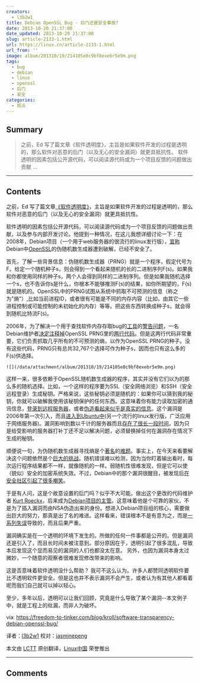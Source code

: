 ```yaml
---
creators:
  - l3b2w1
title: Debian OpenSSL Bug - 后门还是安全事故?
date: 2013-10-20 21:37:00
date_updated: 2013-10-20 21:37:00
slug: article-2133-1.html
url: https://linux.cn/article-2133-1.html
url_from: ''
image: album/201310/19/214105e8c9bf8exebr5e9m.png
tags:
  - bug
  - debian
  - linux
  - openssl
  - 后门
  - 安全
categories:
  - 观点
---
```


## Summary

> 之前，Ed 写了篇文章《软件透明度》，主旨是如果软件开发的过程是透明的，那么软件对恶意的后门（以及无心的安全漏洞）就更具抵抗性。
> 软件透明的因素包括公开源代码，可以阅读源代码或为一个项目反馈的问题做出贡献 ...

***

<!-- more -->

## Contents

之前，Ed 写了篇文章[《软件透明度》](https://freedom-to-tinker.com/blog/felten/software-transparency/)，主旨是如果软件开发的过程是透明的，那么软件对恶意的后门（以及无心的安全漏洞）就更具抵抗性。

软件透明的因素包括公开源代码，可以阅读源代码或为一个项目反馈的问题做出贡献，以及参与内部开发讨论。他提到一种情况，在这儿我想详细讨论一下：在2008年，Debian项目（一个用于web服务器的很流行的linux发行版），[宣称](http://www.debian.org/security/2008/dsa-1571)Debian中[OpenSSL](https://www.openssl.org/)的伪随机数生成器遭到破解，已经不安全了。

首先，了解一些背景信息：伪随机数生成器（PRNG）就是一个程序，假定代号为F。给定一个随机种子s，则会得到一个看起来随机的长的二进制序列F(s)。如果我和你都使用同样的种子s，两个人会得到同样的二进制序列。但是如果我随机选择一个s，也不告诉你s是什么，你根本不能够推测F(s)的结果，如你所期望的，F(s)就是随机的。OpenSSL中的PRNG试图从系统中抓取不可预测的信息（称之为"熵"）,比如当前进程ID，或者很有可能是不同的内存内容（比如，由其它一些进程控制或可能控制的未初始化的内存）等等。把这些东西转换成种子s，就会得到随机比特流F(s)。

2006年，为了解决一个用于查找软件内存存取bug的[工具](http://valgrind.org/)的[警告问题](http://bugs.debian.org/cgi-bin/bugreport.cgi?bug=363516)，一名Debian维护者[决定注释掉](http://marc.info/?l=openssl-dev&m=114651085826293&w=2)OpenSSL PRNG里的[两行代码](http://svn.debian.org/viewsvn/pkg-openssl/openssl/trunk/rand/md_rand.c?rev=141&view=diff&r1=141&r2=140&p1=openssl/trunk/rand/md_rand.c&p2=/openssl/trunk/rand/md_rand.c)。但是这两行代码非常重要，它们负责抓取几乎所有的不可预测的熵，以作为OpenSSL PRNG的种子。没有这些代码，PRNG只有总共32,767个选择可作为种子s，因而也只有这么多的F(s)供选择。

`![](/data/attachment/album/201310/19/214105e8c9bf8exebr5e9m.png)`

这样一来，很多依赖于OpenSSL随机数生成器的程序，其实并没有它们以为的那么多的随机选择。比如，一个这样的程序要为SSL（安全网络浏览）和SSH（安全远程登录）生成秘钥。严格来说，这些秘钥必须是随机的：如果你可以猜到我的秘钥，你就可以破解我使用该秘钥保护的任何东西。这意味着你有能力读取加密的通讯信息，[登录到远程服务器](http://www.exploit-db.com/exploits/5622/)，或者[伪造看起来似乎是真实的信息](http://plog.sesse.net/blog/tech/2008-05-14-17-21_some_maths.html)。这个漏洞是2006年第一次引入，而且[进入到Ubuntu中](http://www.ubuntu.com/usn/usn-612-1/)(另一个流行的linux发行版，广泛应用于网络服务器)。漏洞影响到数以千计的服务器而且[存在了很长一段时间](http://cseweb.ucsd.edu/%7Ehovav/dist/debiankey.pdf)，因为只是给受影响的服务器打补丁还不足以解决问题，必须替换掉任何在漏洞存在情况下生成的秘钥。

顺便说一句，为伪随机数生成器寻找熵是个[著名](http://xkcd.com/221/)的[难题](http://dilbert.com/strips/comic/2001-10-25/)。事实上，在今天来看要解决这个问题依然是个[巨大的挑战](https://factorable.net/weakkeys12.extended.pdf)。随机错误难以检测，因为当你盯着输出看时，每次运行程序结果都不一样，就像随机的一样。弱随机性很难发现，但是它可以使（貌似）安全的加密系统失效。不过，Debian中的那个漏洞很醒目，被发现后[在安全社区](http://www.links.org/?p=327)[引起了很多嘲笑](http://www.xkcd.com/424/)。

于是有人问，这是个故意设置的后门吗？似乎不大可能。做出这个更改的代码维护者 [Kurt Roeckx](http://www.roeckx.be/journal/)，后来成为[Debian项目的主管](http://lists.debian.org/debian-devel-announce/2009/02/msg00009.html)。这意味着他是个可靠的家伙，不是为了插入漏洞而由NSA伪造出来的身份。想进入Debian项目组的核心，需要做出巨大的努力，那真是出了名的难进。这样看来，错误根本不是有意为之，而是[一系列失误](http://research.swtch.com/openssl)导致的，而且后果严重。

漏洞确实是在一个透明的环境下发生的。所做的任何一件事都是公开的。但是漏洞还是引入了，而且长时间未被注意到。部分原因在于，透明引起了很多混乱，导致本应发现这个显而易见的漏洞的人们也都没太在意。 另外，也因为漏洞本身太过微妙，一个随意的观察者很难发现修改带来的影响。

这是否意味着软件透明没什么帮助？ 我可不这么认为。许多人都赞同透明软件要比不透明软件更安全。但是这也并不表示漏洞不会产生，或者认为有其他人都看着呢而我们自己就可以掉以轻心。

至少，多年以后，透明可以让我们回顾，究竟是什么导致了某个漏洞--本文例子中，就是工程上的纰漏，而非人为破坏。

 

via: <https://freedom-to-tinker.com/blog/kroll/software-transparency-debian-openssl-bug/>

译者：[l3b2w1](https://github.com/l3b2w1) 校对：[jasminepeng](https://github.com/jasminepeng)

本文由 [LCTT](https://github.com/LCTT/TranslateProject) 原创翻译，[Linux中国](https://linux.cn/) 荣誉推出

***

## Comments
